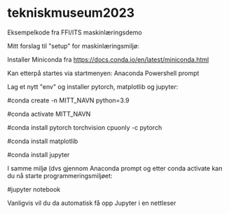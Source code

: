 # tekniskmuseum2023
Eksempelkode fra FFI/ITS maskinlæringsdemo

Mitt forslag til "setup" for maskinlæringsmiljø:

Installer Miniconda fra https://docs.conda.io/en/latest/miniconda.html

Kan etterpå startes via startmenyen: <start> Anaconda Powershell prompt

  Lag et nytt "env" og installer pytorch, matplotlib og jupyter:

#conda create -n MITT_NAVN python=3.9
  
#conda activate MITT_NAVN
  
#conda install pytorch torchvision cpuonly -c pytorch
  
#conda install matplotlib
  
#conda install jupyter

I samme miljø (dvs gjennom Anaconda prompt og etter conda activate <navn> kan du nå starte programmeringsmiljøet:
  
#jupyter notebook
  
Vanligvis vil du da automatisk få opp Jupyter i en nettleser
